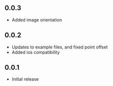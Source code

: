 ## 0.0.3

* Added image orientation

## 0.0.2

* Updates to example files, and fixed point offset
* Added ios compatibility

## 0.0.1

* Initial release
